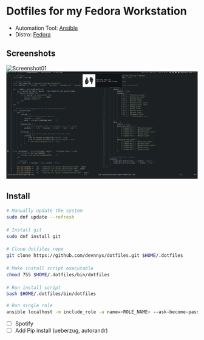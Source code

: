 # Dotfiles for my Fedora Workstation
- Automation Tool: [Ansible](https://github.com/ansible/ansible)
- Distro: [Fedora](https://alt.fedoraproject.org/)

## Screenshots
![Screenshot01](/media/desktop.png?raw=true "Desktop")
![Screenshot02](/media/desktop_nvim.png?raw=true "Neovim")
## Install
```bash
# Manually update the system
sudo dnf update --refresh

# Install git
sudo dnf install git

# Clone dotfiles repo
git clone https://github.com/devnnys/dotfiles.git $HOME/.dotfiles

# Make install script executable
chmod 755 $HOME/.dotfiles/bin/dotfiles

# Run install script
bash $HOME/.dotfiles/bin/dotfiles
```

```bash
# Run single role
ansible localhost -m include_role -a name=<ROLE_NAME> --ask-become-pass

```

- [ ] Spotify
- [ ] Add Pip install (ueberzug, autorandr)
